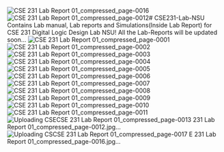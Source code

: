 ![CSE 231 Lab Report 01_compressed_page-0016](https://github.com/user-attachments/assets/52ad6845-487b-4667-97ab-dc37771bc1cc)![CSE 231 Lab Report 01_compressed_page-0012](https://github.com/user-attachments/assets/12a99ade-9384-4e38-b21c-2e2e6aaf98f2)# CSE231-Lab-NSU
Contains Lab manual, Lab reports and Simulations(Inside Lab Report) for CSE 231 Digital Logic Design Lab NSU! All the Lab-Reports will be updated soon...
![CSE 231 Lab Report 01_compressed_page-0001](https://github.com/user-attachments/assets/35528967-730b-4af4-bc41-45cc212295a4)
![CSE 231 Lab Report 01_compressed_page-0002](https://github.com/user-attachments/assets/8d2d4bf7-6936-4303-abfa-c8d2342702f0)
![CSE 231 Lab Report 01_compressed_page-0003](https://github.com/user-attachments/assets/c12b80a8-74f1-4565-9cb6-07ffd6f6816b)
![CSE 231 Lab Report 01_compressed_page-0004](https://github.com/user-attachments/assets/4b3bd3bc-7a0f-4b42-aec8-d1d7dfa507b5)
![CSE 231 Lab Report 01_compressed_page-0005](https://github.com/user-attachments/assets/80229bd0-5ad8-4fab-abd7-458b84b95fcc)
![CSE 231 Lab Report 01_compressed_page-0006](https://github.com/user-attachments/assets/7e05ab8c-db3d-4c56-a7af-a5b1f4caac20)
![CSE 231 Lab Report 01_compressed_page-0007](https://github.com/user-attachments/assets/a79577ae-d889-4a87-85c3-7e8024030efd)
![CSE 231 Lab Report 01_compressed_page-0008](https://github.com/user-attachments/assets/24573261-bbfb-417e-be8f-ec0b86d987b0)
![CSE 231 Lab Report 01_compressed_page-0009](https://github.com/user-attachments/assets/1066678c-f78a-4b60-b398-036253f645a5)
![CSE 231 Lab Report 01_compressed_page-0010](https://github.com/user-attachments/assets/c52d5891-46d8-4a1f-93b2-26a36a0813bc)
![CSE 231 Lab Report 01_compressed_page-0011](https://github.com/user-attachments/assets/64730576-1a79-476e-8c73-fb723b873dbb)
![Uploading CSE![CSE 231 Lab Report 01_compressed_page-0013](https://github.com/user-attachments/assets/46d3599a-c349-4e73-bc52-a0a25ed86dea)
 231 Lab Report 01_compressed_page-0012.jpg…]()
![Uploading CS![CSE 231 Lab Report 01_compressed_page-0017](https://github.com/user-attachments/assets/8e588409-d34e-413d-8c30-1c1c47f19add)
E 231 Lab Report 01_compressed_page-0016.jpg…]()
